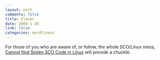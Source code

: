 ```yaml
--- 
layout: post
comments: false
title: Clever
date: 2004-1-30
link: false
categories: nerdliness
---
```

For those of you who are aware of, or follow, the whole SCO/Linux mess, <a href="http://www.linuxstolescocode.com/" title="Linux Stole SCO Code">Cannot find Stolen SCO Code in Linux</a> will provide a chuckle.
